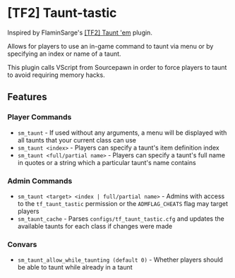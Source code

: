 # [TF2] Taunt-tastic
Inspired by FlaminSarge's [[TF2] Taunt 'em](https://github.com/FlaminSarge/tf_tauntem) plugin.

Allows for players to use an in-game command to taunt via menu or by specifying an index or name of a taunt.

This plugin calls VScript from Sourcepawn in order to force players to taunt to avoid requiring memory hacks.

## Features

### Player Commands
- `sm_taunt` - If used without any arguments, a menu will be displayed with all taunts that your current class can use
- `sm_taunt <index>` - Players can specify a taunt's item definition index
- `sm_taunt <full/partial name>` - Players can specify a taunt's full name in quotes or a string which a particular taunt's name contains

### Admin Commands
- `sm_taunt <target> <index | full/partial name>` - Admins with access to the `tf_taunt_tastic` permission or the `ADMFLAG_CHEATS` flag may target players
- `sm_taunt_cache` - Parses `configs/tf_taunt_tastic.cfg` and updates the available taunts for each class if changes were made

### Convars
- `sm_taunt_allow_while_taunting (default 0)` - Whether players should be able to taunt while already in a taunt